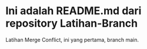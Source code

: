 # Ini adalah README.md dari repository Latihan-Branch
Latihan Merge Conflict, ini yang pertama, branch main.
